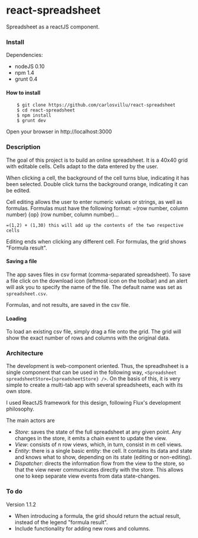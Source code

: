 react-spreadsheet
=================

Spreadsheet as a reactJS component.

### Install

Dependencies: 

* nodeJS 0.10
* npm 1.4
* grunt 0.4

#### How to install

        $ git clone https://github.com/carlosvillu/react-spreadsheet
        $ cd react-spreadsheet
        $ npm install
        $ grunt dev

Open your browser in http://localhost:3000

### Description

The goal of this project is to build an online spreadsheet. It is a 40x40 grid with editable cells. Cells adapt to the data entered by the user. 

When clicking a cell, the background of the cell turns blue, indicating it has been selected. Double click turns the background orange, indicating it can be edited.

Cell editing allows the user to enter numeric values or strings, as well as formulas. Formulas must have the following format: =(row number, column number) {op} (row number, column number)...

    =(1,2) + (1,30) this will add up the contents of the two respective cells

Editing ends when clicking any different cell. For formulas, the grid shows "Formula result". 

#### Saving a file

The app saves files in csv format (comma-separated spreadsheet). To save a file click on the download icon (leftmost icon on the toolbar) and an alert will ask you to specify the name of the file. The default name was set as `spreadsheet.csv`.

Formulas, and not results, are saved in the csv file.

#### Loading

To load an existing csv file, simply drag a file onto the grid. The grid will show the exact number of rows and columns with the original data.

### Architecture

The development is web-component oriented. Thus, the spreadhsheet is a single component that can be used in the following way, `<Spreadsheet spreadsheetStore={spreadsheetStore} />`. On the basis of this, it is very simple to create a multi-tab app with several spreadsheets, each with its own store. 

I used ReactJS framework for this design, following Flux's development philosophy. 

The main actors are 
    
* *Store*: saves the state of the full spreadsheet at any given point. Any changes in the store, it emits a chain event to update the view. 
* *View*: consists of n row views, which, in turn, consist in m cell views. 
* *Entity*: there is a single basic entity: the cell. It contains its data and state and knows what to show, depending on its state (editing or non-editing).
* *Dispatcher*: directs the information flow from the view to the store, so that the view never communicates directly with the store. This allows one to keep separate view events from data state-changes.

### To do

Version 1.1.2 

* When introducing a formula, the grid should return the actual result, instead of the legend "formula result".
* Include functionality for adding new rows and columns.


